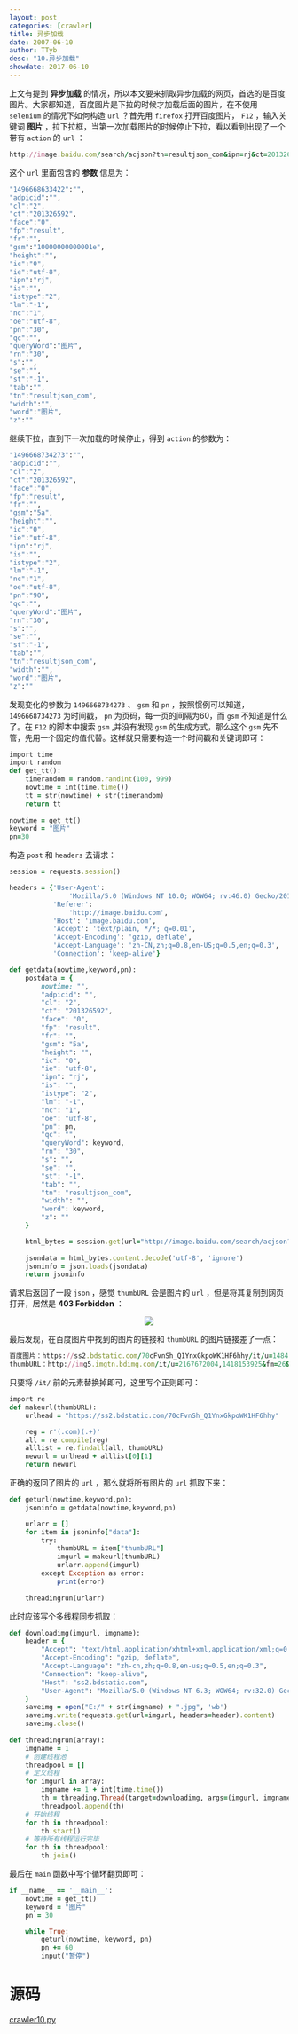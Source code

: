 ```yaml
---
layout: post
categories: [crawler]
title: 异步加载
date: 2007-06-10
author: TTyb
desc: "10.异步加载"
showdate: 2017-06-10
---
```


上文有提到 **异步加载** 的情况，所以本文要来抓取异步加载的网页，首选的是百度图片。大家都知道，百度图片是下拉的时候才加载后面的图片，在不使用 `selenium` 的情况下如何构造 `url` ？首先用 `firefox` 打开百度图片， `F12` ，输入关键词 **图片** ，拉下拉框，当第一次加载图片的时候停止下拉，看以看到出现了一个带有 `action` 的 `url` ：

~~~ruby
http://image.baidu.com/search/acjson?tn=resultjson_com&ipn=rj&ct=201326592&is=&fp=result&queryWord=图片&cl=2&lm=-1&ie=utf-8&oe=utf-8&adpicid=&st=-1&z=&ic=0&word=图片&s=&se=&tab=&width=&height=&face=0&istype=2&qc=&nc=1&fr=&pn=30&rn=30&gsm=10000000000001e&1496668633422=
~~~

这个 `url` 里面包含的 **参数** 信息为：

~~~ruby
"1496668633422":"",
"adpicid":"",
"cl":"2",
"ct":"201326592",
"face":"0",
"fp":"result",
"fr":"",
"gsm":"10000000000001e",
"height":"",
"ic":"0",
"ie":"utf-8",
"ipn":"rj",
"is":"",
"istype":"2",
"lm":"-1",
"nc":"1",
"oe":"utf-8",
"pn":"30",
"qc":"",
"queryWord":"图片",
"rn":"30",
"s":"",
"se":"",
"st":"-1",
"tab":"",
"tn":"resultjson_com",
"width":"",
"word":"图片",
"z":""
~~~

继续下拉，直到下一次加载的时候停止，得到 `action` 的参数为：

~~~ruby
"1496668734273":"",
"adpicid":"",
"cl":"2",
"ct":"201326592",
"face":"0",
"fp":"result",
"fr":"",
"gsm":"5a",
"height":"",
"ic":"0",
"ie":"utf-8",
"ipn":"rj",
"is":"",
"istype":"2",
"lm":"-1",
"nc":"1",
"oe":"utf-8",
"pn":"90",
"qc":"",
"queryWord":"图片",
"rn":"30",
"s":"",
"se":"",
"st":"-1",
"tab":"",
"tn":"resultjson_com",
"width":"",
"word":"图片",
"z":""
~~~ 

发现变化的参数为 `1496668734273` 、 `gsm` 和 `pn` ，按照惯例可以知道， `1496668734273` 为时间戳， `pn` 为页码，每一页的间隔为60，而 `gsm` 不知道是什么了。在 `F12` 的脚本中搜索 `gsm` ,并没有发现 `gsm` 的生成方式，那么这个 `gsm` 先不管，先用一个固定的值代替。这样就只需要构造一个时间戳和关键词即可：

~~~ruby
import time
import random
def get_tt():
    timerandom = random.randint(100, 999)
    nowtime = int(time.time())
    tt = str(nowtime) + str(timerandom)
    return tt
	
nowtime = get_tt()
keyword = "图片"
pn=30
~~~

构造 `post` 和 `headers` 去请求：

~~~ruby
session = requests.session()

headers = {'User-Agent':
               'Mozilla/5.0 (Windows NT 10.0; WOW64; rv:46.0) Gecko/20100101 Firefox/46.0',
           'Referer':
               'http://image.baidu.com',
           'Host': 'image.baidu.com',
           'Accept': 'text/plain, */*; q=0.01',
           'Accept-Encoding': 'gzip, deflate',
           'Accept-Language': 'zh-CN,zh;q=0.8,en-US;q=0.5,en;q=0.3',
           'Connection': 'keep-alive'}

def getdata(nowtime,keyword,pn):
    postdata = {
        nowtime: "",
        "adpicid": "",
        "cl": "2",
        "ct": "201326592",
        "face": "0",
        "fp": "result",
        "fr": "",
        "gsm": "5a",
        "height": "",
        "ic": "0",
        "ie": "utf-8",
        "ipn": "rj",
        "is": "",
        "istype": "2",
        "lm": "-1",
        "nc": "1",
        "oe": "utf-8",
        "pn": pn,
        "qc": "",
        "queryWord": keyword,
        "rn": "30",
        "s": "",
        "se": "",
        "st": "-1",
        "tab": "",
        "tn": "resultjson_com",
        "width": "",
        "word": keyword,
        "z": ""
    }

    html_bytes = session.get(url="http://image.baidu.com/search/acjson?", params=postdata, headers=headers)
	
	jsondata = html_bytes.content.decode('utf-8', 'ignore')
	jsoninfo = json.loads(jsondata)
	return jsoninfo
~~~

请求后返回了一段 `json` ，感觉 `thumbURL` 会是图片的 `url` ，但是将其复制到网页打开，居然是 **403 Forbidden** ：

<p style="text-align:center"><img  src="/img/crawler10/result1.jpg" class="img-responsive"/></p>

最后发现，在百度图片中找到的图片的链接和 `thumbURL` 的图片链接差了一点：

~~~ruby
百度图片：https://ss2.bdstatic.com/70cFvnSh_Q1YnxGkpoWK1HF6hhy/it/u=1484342823,356366591&fm=23&gp=0.jpg
thumbURL：http://img5.imgtn.bdimg.com/it/u=2167672004,1418153925&fm=26&gp=0.jpg
~~~

只要将 `/it/` 前的元素替换掉即可，这里写个正则即可：

~~~ruby
import re
def makeurl(thumbURL):
    urlhead = "https://ss2.bdstatic.com/70cFvnSh_Q1YnxGkpoWK1HF6hhy"

    reg = r'(.com)(.+)'
    all = re.compile(reg)
    alllist = re.findall(all, thumbURL)
    newurl = urlhead + alllist[0][1]
    return newurl
~~~

正确的返回了图片的 `url` ，那么就将所有图片的 `url` 抓取下来：

~~~ruby
def geturl(nowtime,keyword,pn):
    jsoninfo = getdata(nowtime,keyword,pn)

    urlarr = []
	for item in jsoninfo["data"]:
        try:
            thumbURL = item["thumbURL"]
            imgurl = makeurl(thumbURL)
            urlarr.append(imgurl)
        except Exception as error:
            print(error)
	
	threadingrun(urlarr)
~~~

此时应该写个多线程同步抓取：

~~~ruby
def downloadimg(imgurl, imgname):
	header = {
        "Accept": "text/html,application/xhtml+xml,application/xml;q=0.9,*/*;q=0.8",
        "Accept-Encoding": "gzip, deflate",
        "Accept-Language": "zh-cn,zh;q=0.8,en-us;q=0.5,en;q=0.3",
        "Connection": "keep-alive",
        "Host": "ss2.bdstatic.com",
        "User-Agent": "Mozilla/5.0 (Windows NT 6.3; WOW64; rv:32.0) Gecko/20100101 Firefox/32.0"
    }
    saveimg = open("E:/" + str(imgname) + ".jpg", 'wb')
    saveimg.write(requests.get(url=imgurl, headers=header).content)
    saveimg.close()
	
def threadingrun(array):
    imgname = 1
    # 创建线程池
    threadpool = []
    # 定义线程
    for imgurl in array:
		imgname += 1 + int(time.time())
        th = threading.Thread(target=downloadimg, args=(imgurl, imgname))
        threadpool.append(th)
    # 开始线程
    for th in threadpool:
        th.start()
    # 等待所有线程运行完毕
    for th in threadpool:
        th.join()
~~~

最后在 `main` 函数中写个循环翻页即可：

~~~ruby
if __name__ == '__main__':
    nowtime = get_tt()
    keyword = "图片"
    pn = 30

    while True:
        geturl(nowtime, keyword, pn)
        pn += 60
        input("暂停")
~~~

# 源码

<a href="/code/crawler10/crawler10.py" target="_blank">crawler10.py</a>
